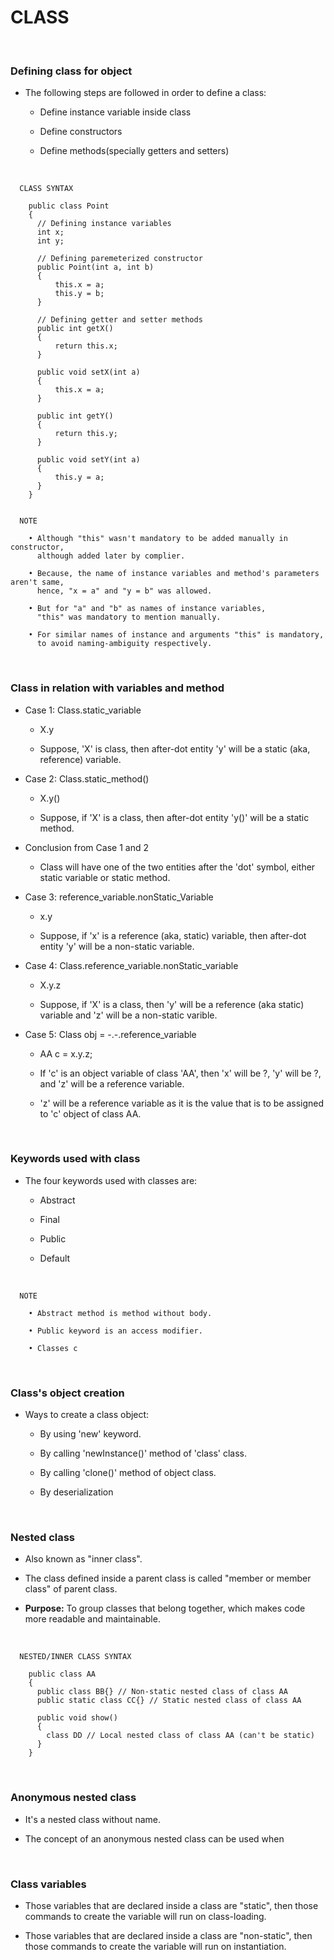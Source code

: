 # **CLASS**

<br>

### **Defining class for object**

+ The following steps are followed in order to define a class:
  
  + Define instance variable inside class
  
  + Define constructors
  
  + Define methods(specially getters and setters)

<br>

```
  CLASS SYNTAX

    public class Point
    {
      // Defining instance variables
      int x;
      int y;

      // Defining paremeterized constructor
      public Point(int a, int b)
      {
    	  this.x = a;
    	  this.y = b;
      }

      // Defining getter and setter methods
      public int getX()
      {
    	  return this.x;
      }

      public void setX(int a)
      {
    	  this.x = a;
      }

      public int getY()
      {
    	  return this.y;
      }

      public void setY(int a)
      {
    	  this.y = a;
      }
    }
  

  NOTE

    • Although "this" wasn't mandatory to be added manually in constructor,
      although added later by complier.

    • Because, the name of instance variables and method's parameters aren't same,
      hence, "x = a" and "y = b" was allowed.

    • But for "a" and "b" as names of instance variables,
      "this" was mandatory to mention manually.

    • For similar names of instance and arguments "this" is mandatory,
      to avoid naming-ambiguity respectively.
```

<br>

### **Class in relation with variables and method**

+ Case 1: Class.static_variable
  
  + X.y
  
  + Suppose, 'X' is class, then after-dot entity 'y' will be a static (aka, reference) variable.

+ Case 2: Class.static_method()
  
  + X.y()
  
  + Suppose, if 'X' is a class, then after-dot entity 'y()' will be a static method.

+ Conclusion from Case 1 and 2
  
  + Class will have one of the two entities after the 'dot' symbol, either static variable or static method.

+ Case 3: reference_variable.nonStatic_Variable
  
  + x.y
  
  + Suppose, if 'x' is a reference (aka, static) variable, then after-dot entity 'y' will be a non-static variable.

+ Case 4: Class.reference_variable.nonStatic_variable
  
  + X.y.z
  
  + Suppose, if 'X' is a class, then 'y' will be a reference (aka static) variable and 'z' will be a non-static varible.

+ Case 5: Class obj =  -.-.reference_variable 
  
  + AA c = x.y.z;
  
  + If 'c' is an object variable of class 'AA', then 'x' will be ?, 'y' will be ?, and 'z' will be a reference variable.
  
  + 'z' will be a reference variable as it is the value that is to be assigned to 'c' object of class AA.

<br>

### **Keywords used with class**

+ The four keywords used with classes are:
  
  + Abstract
  
  + Final
  
  + Public
  
  + Default

<br>

```
  NOTE

    • Abstract method is method without body.

    • Public keyword is an access modifier.

    • Classes c
```

<br>

### **Class's object creation**

+ Ways to create a class object:

  + By using 'new' keyword.

  + By calling 'newInstance()' method of 'class' class.

  + By calling 'clone()' method of object class.

  + By deserialization

<br>

### **Nested class**

+ Also known as "inner class".

+ The class defined inside a parent class is called "member or member class" of parent class.

+ **Purpose:** To group classes that belong together, which makes code more readable and maintainable.

<br>

```
  NESTED/INNER CLASS SYNTAX

    public class AA
    {
      public class BB{} // Non-static nested class of class AA
      public static class CC{} // Static nested class of class AA
      
      public void show()
      {
        class DD // Local nested class of class AA (can't be static)
      }
    }
```

<br>

### **Anonymous nested class**

+ It's a nested class without name.

+ The concept of an anonymous nested class can be used when 

<br>

### **Class variables**

+ Those variables that are declared inside a class are "static", then those commands to create the variable will run on class-loading.

+ Those variables that are declared inside a class are "non-static", then those commands to create the variable will run on instantiation.
